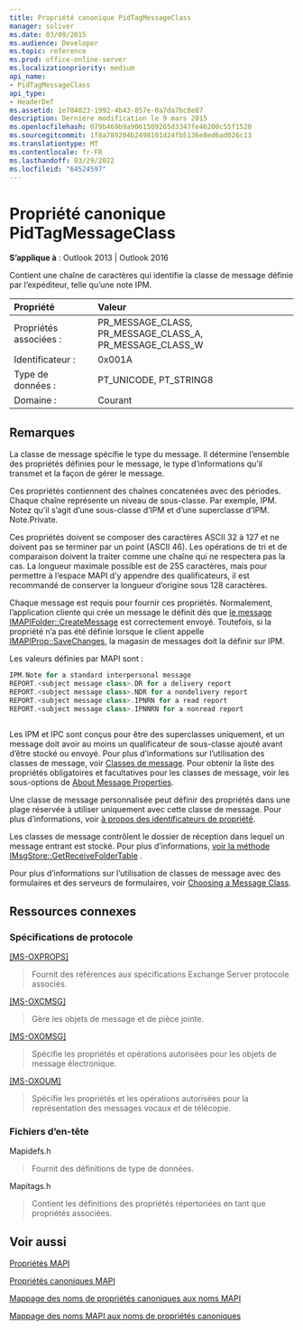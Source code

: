 ```yaml
---
title: Propriété canonique PidTagMessageClass
manager: soliver
ms.date: 03/09/2015
ms.audience: Developer
ms.topic: reference
ms.prod: office-online-server
ms.localizationpriority: medium
api_name:
- PidTagMessageClass
api_type:
- HeaderDef
ms.assetid: 1e704023-1992-4b43-857e-0a7da7bc8e87
description: Dernière modification le 9 mars 2015
ms.openlocfilehash: 079b469b9a9061509265d3347fe46200c55f1520
ms.sourcegitcommit: 1f8a789204b2498101d24fb5136e8ed6ad026c13
ms.translationtype: MT
ms.contentlocale: fr-FR
ms.lasthandoff: 03/29/2022
ms.locfileid: "64524597"
---
```

# <a name="pidtagmessageclass-canonical-property"></a>Propriété canonique PidTagMessageClass

  
  
**S’applique à** : Outlook 2013 | Outlook 2016 
  
Contient une chaîne de caractères qui identifie la classe de message définie par l’expéditeur, telle qu’une note IPM. 
  
|Propriété|Valeur|
|:-----|:-----|
|Propriétés associées :  <br/> |PR_MESSAGE_CLASS, PR_MESSAGE_CLASS_A, PR_MESSAGE_CLASS_W  <br/> |
|Identificateur :  <br/> |0x001A  <br/> |
|Type de données :  <br/> |PT_UNICODE, PT_STRING8  <br/> |
|Domaine :  <br/> |Courant  <br/> |
   
## <a name="remarks"></a>Remarques

La classe de message spécifie le type du message. Il détermine l’ensemble des propriétés définies pour le message, le type d’informations qu’il transmet et la façon de gérer le message. 
  
Ces propriétés contiennent des chaînes concatenées avec des périodes. Chaque chaîne représente un niveau de sous-classe. Par exemple, IPM. Notez qu’il s’agit d’une sous-classe d’IPM et d’une superclasse d’IPM. Note.Private. 
  
Ces propriétés doivent se composer des caractères ASCII 32 à 127 et ne doivent pas se terminer par un point (ASCII 46). Les opérations de tri et de comparaison doivent la traiter comme une chaîne qui ne respectera pas la cas. La longueur maximale possible est de 255 caractères, mais pour permettre à l’espace MAPI d’y appendre des qualificateurs, il est recommandé de conserver la longueur d’origine sous 128 caractères. 
  
Chaque message est requis pour fournir ces propriétés. Normalement, l’application cliente qui crée un message le définit dès que [le message IMAPIFolder::CreateMessage](imapifolder-createmessage.md) est correctement envoyé. Toutefois, si la propriété n’a pas été définie lorsque le client appelle [IMAPIProp::SaveChanges](imapiprop-savechanges.md), la magasin de messages doit la définir sur IPM. 
  
Les valeurs définies par MAPI sont : 
  
```cpp
IPM.Note for a standard interpersonal message 
REPORT.<subject message class>.DR for a delivery report 
REPORT.<subject message class>.NDR for a nondelivery report 
REPORT.<subject message class>.IPNRN for a read report 
REPORT.<subject message class>.IPNNRN for a nonread report 
 
```

Les IPM et IPC sont conçus pour être des superclasses uniquement, et un message doit avoir au moins un qualificateur de sous-classe ajouté avant d’être stocké ou envoyé. Pour plus d’informations sur l’utilisation des classes de message, voir [Classes de message](mapi-message-classes.md). Pour obtenir la liste des propriétés obligatoires et facultatives pour les classes de message, voir les sous-options de [About Message Properties](message-properties-overview.md).
  
Une classe de message personnalisée peut définir des propriétés dans une plage réservée à utiliser uniquement avec cette classe de message. Pour plus d’informations, voir [à propos des identificateurs de propriété](mapi-property-identifier-overview.md). 
  
Les classes de message contrôlent le dossier de réception dans lequel un message entrant est stocké. Pour plus d’informations, [voir la méthode IMsgStore::GetReceiveFolderTable](imsgstore-getreceivefoldertable.md) . 
  
Pour plus d’informations sur l’utilisation de classes de message avec des formulaires et des serveurs de formulaires, voir [Choosing a Message Class](choosing-a-message-class.md). 
  
## <a name="related-resources"></a>Ressources connexes

### <a name="protocol-specifications"></a>Spécifications de protocole

[[MS-OXPROPS]](https://msdn.microsoft.com/library/f6ab1613-aefe-447d-a49c-18217230b148%28Office.15%29.aspx)
  
> Fournit des références aux spécifications Exchange Server protocole associés.
    
[[MS-OXCMSG]](https://msdn.microsoft.com/library/7fd7ec40-deec-4c06-9493-1bc06b349682%28Office.15%29.aspx)
  
> Gère les objets de message et de pièce jointe.
    
[[MS-OXOMSG]](https://msdn.microsoft.com/library/daa9120f-f325-4afb-a738-28f91049ab3c%28Office.15%29.aspx)
  
> Spécifie les propriétés et opérations autorisées pour les objets de message électronique.
    
[[MS-OXOUM]](https://msdn.microsoft.com/library/2a0696c5-2caf-4f20-87fb-085db430afec%28Office.15%29.aspx)
  
> Spécifie les propriétés et les opérations autorisées pour la représentation des messages vocaux et de télécopie.
    
### <a name="header-files"></a>Fichiers d’en-tête

Mapidefs.h
  
> Fournit des définitions de type de données.
    
Mapitags.h
  
> Contient les définitions des propriétés répertoriées en tant que propriétés associées.
    
## <a name="see-also"></a>Voir aussi



[Propriétés MAPI](mapi-properties.md)
  
[Propriétés canoniques MAPI](mapi-canonical-properties.md)
  
[Mappage des noms de propriétés canoniques aux noms MAPI](mapping-canonical-property-names-to-mapi-names.md)
  
[Mappage des noms MAPI aux noms de propriétés canoniques](mapping-mapi-names-to-canonical-property-names.md)

